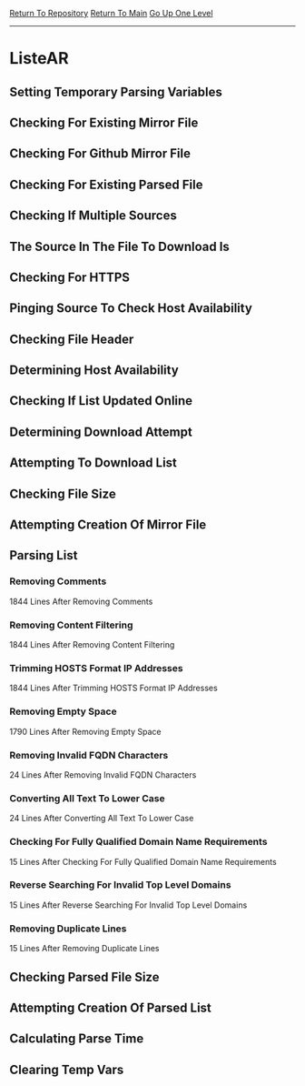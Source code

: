 [Return To Repository](https://github.com/deathbybandaid/piholeparser/)
[Return To Main](https://github.com/deathbybandaid/piholeparser/blob/master/RecentRunLogs/Mainlog.md)
[Go Up One Level](https://github.com/deathbybandaid/piholeparser/blob/master/RecentRunLogs/TopLevelScripts/30-Processing-External-Blacklists.md)
____________________________________
# ListeAR
## Setting Temporary Parsing Variables
## Checking For Existing Mirror File
## Checking For Github Mirror File
## Checking For Existing Parsed File
## Checking If Multiple Sources
## The Source In The File To Download Is
## Checking For HTTPS
## Pinging Source To Check Host Availability
## Checking File Header
## Determining Host Availability
## Checking If List Updated Online
## Determining Download Attempt
## Attempting To Download List
## Checking File Size
## Attempting Creation Of Mirror File
## Parsing List
### Removing Comments
1844 Lines After Removing Comments
### Removing Content Filtering
1844 Lines After Removing Content Filtering
### Trimming HOSTS Format IP Addresses
1844 Lines After Trimming HOSTS Format IP Addresses
### Removing Empty Space
1790 Lines After Removing Empty Space
### Removing Invalid FQDN Characters
24 Lines After Removing Invalid FQDN Characters
### Converting All Text To Lower Case
24 Lines After Converting All Text To Lower Case
### Checking For Fully Qualified Domain Name Requirements
15 Lines After Checking For Fully Qualified Domain Name Requirements
### Reverse Searching For Invalid Top Level Domains
15 Lines After Reverse Searching For Invalid Top Level Domains
### Removing Duplicate Lines
15 Lines After Removing Duplicate Lines
## Checking Parsed File Size
## Attempting Creation Of Parsed List
## Calculating Parse Time
## Clearing Temp Vars
